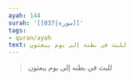 ```yaml
---
ayah: 144
surah: '[[037|سورة]]'
tags:
- quran/ayah
text: للبث في بطنه إلى يوم يبعثون
---
```

> للبث في بطنه إلى يوم يبعثون
